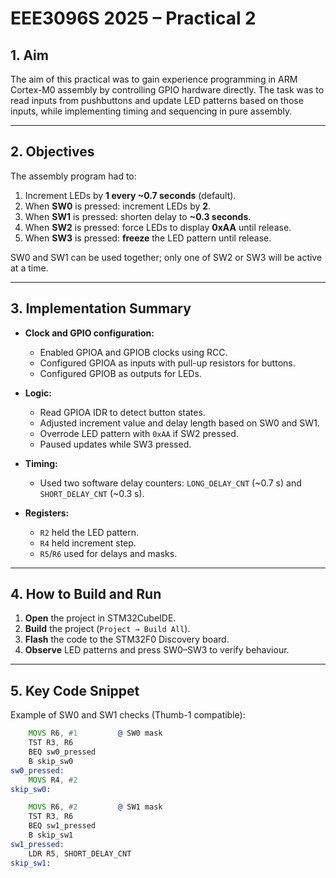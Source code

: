# EEE3096S 2025 – Practical 2  

## 1. Aim
The aim of this practical was to gain experience programming in ARM Cortex-M0 assembly by controlling GPIO hardware directly. The task was to read inputs from pushbuttons and update LED patterns based on those inputs, while implementing timing and sequencing in pure assembly.

---

## 2. Objectives
The assembly program had to:
1. Increment LEDs by **1 every ~0.7 seconds** (default).  
2. When **SW0** is pressed: increment LEDs by **2**.  
3. When **SW1** is pressed: shorten delay to **~0.3 seconds**.  
4. When **SW2** is pressed: force LEDs to display **0xAA** until release.  
5. When **SW3** is pressed: **freeze** the LED pattern until release.  

SW0 and SW1 can be used together; only one of SW2 or SW3 will be active at a time.

---

## 3. Implementation Summary
- **Clock and GPIO configuration:**  
  - Enabled GPIOA and GPIOB clocks using RCC.  
  - Configured GPIOA as inputs with pull-up resistors for buttons.  
  - Configured GPIOB as outputs for LEDs.  

- **Logic:**  
  - Read GPIOA IDR to detect button states.  
  - Adjusted increment value and delay length based on SW0 and SW1.  
  - Overrode LED pattern with `0xAA` if SW2 pressed.  
  - Paused updates while SW3 pressed.  

- **Timing:**  
  - Used two software delay counters: `LONG_DELAY_CNT` (~0.7 s) and `SHORT_DELAY_CNT` (~0.3 s).  

- **Registers:**  
  - `R2` held the LED pattern.  
  - `R4` held increment step.  
  - `R5`/`R6` used for delays and masks.

---

## 4. How to Build and Run
1. **Open** the project in STM32CubeIDE.  
2. **Build** the project (`Project → Build All`).  
3. **Flash** the code to the STM32F0 Discovery board.  
4. **Observe** LED patterns and press SW0–SW3 to verify behaviour.  

---

## 5. Key Code Snippet
Example of SW0 and SW1 checks (Thumb-1 compatible):
```asm
    MOVS R6, #1         @ SW0 mask
    TST R3, R6
    BEQ sw0_pressed
    B skip_sw0
sw0_pressed:
    MOVS R4, #2
skip_sw0:

    MOVS R6, #2         @ SW1 mask
    TST R3, R6
    BEQ sw1_pressed
    B skip_sw1
sw1_pressed:
    LDR R5, SHORT_DELAY_CNT
skip_sw1:
